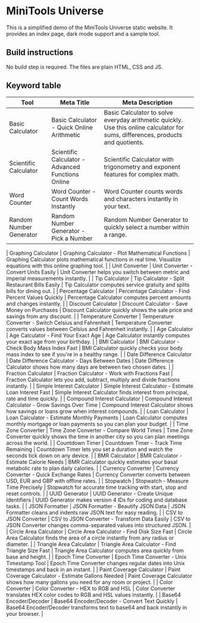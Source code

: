 # MiniTools Universe

This is a simplified demo of the MiniTools Universe static website. It provides an index page, dark mode support and a sample tool.

## Build instructions
No build step is required. The files are plain HTML, CSS and JS.

## Keyword table
| Tool | Meta Title | Meta Description |
|------|------------|-----------------|
| Basic Calculator | Basic Calculator - Quick Online Arithmetic | Basic Calculator to solve everyday arithmetic quickly. Use this online calculator for sums, differences, products and quotients. |
| Scientific Calculator | Scientific Calculator - Advanced Functions Online | Scientific Calculator with trigonometry and exponent features for complex math. |
| Word Counter | Word Counter - Count Words Instantly | Word Counter counts words and characters instantly in your text. |
| Random Number Generator | Random Number Generator - Pick a Number | Random Number Generator to quickly select a number within a range. |

| Graphing Calculator | Graphing Calculator - Plot Mathematical Functions | Graphing Calculator plots mathematical functions in real time. Visualize equations with this online graphing tool. |
| Unit Converter | Unit Converter - Convert Units Easily | Unit Converter helps you switch between metric and imperial measurements instantly. |
| Tip Calculator | Tip Calculator - Split Restaurant Bills Easily | Tip Calculator computes service gratuity and splits bills for dining out. |
| Percentage Calculator | Percentage Calculator - Find Percent Values Quickly | Percentage Calculator computes percent amounts and changes instantly. |
| Discount Calculator | Discount Calculator - Save Money on Purchases | Discount Calculator quickly shows the sale price and savings from any discount. |
| Temperature Converter | Temperature Converter - Switch Celsius and Fahrenheit | Temperature Converter converts values between Celsius and Fahrenheit instantly. |
| Age Calculator | Age Calculator - Find Your Exact Age | Age Calculator instantly computes your exact age from your birthday. |
| BMI Calculator | BMI Calculator - Check Body Mass Index Fast | BMI Calculator quickly checks your body mass index to see if you're in a healthy range. |
| Date Difference Calculator | Date Difference Calculator - Days Between Dates | Date Difference Calculator shows how many days are between two chosen dates. |
| Fraction Calculator | Fraction Calculator - Work with Fractions Fast | Fraction Calculator lets you add, subtract, multiply and divide fractions instantly. |
| Simple Interest Calculator | Simple Interest Calculator - Estimate Loan Interest Fast | Simple Interest Calculator finds interest from principal, rate and time quickly. |
| Compound Interest Calculator | Compound Interest Calculator - Grow Savings Over Time | Compound Interest Calculator shows how savings or loans grow when interest compounds. |
| Loan Calculator | Loan Calculator - Estimate Monthly Payments | Loan Calculator computes monthly mortgage or loan payments so you can plan your budget. |
| Time Zone Converter | Time Zone Converter - Compare World Times | Time Zone Converter quickly shows the time in another city so you can plan meetings across the world. |
| Countdown Timer | Countdown Timer - Track Time Remaining | Countdown Timer lets you set a duration and watch the seconds tick down on any device. |
| BMR Calculator | BMR Calculator - Estimate Calorie Needs | BMR Calculator quickly estimates your basal metabolic rate to plan daily calories. |
| Currency Converter | Currency Converter - Quick Exchange Rates | Currency Converter converts between USD, EUR and GBP with offline rates. |
| Stopwatch | Stopwatch - Measure Time Precisely | Stopwatch for accurate time tracking with start, stop and reset controls. |
| UUID Generator | UUID Generator - Create Unique Identifiers | UUID Generator makes version 4 IDs for coding and database tasks. |
| JSON Formatter | JSON Formatter - Beautify JSON Data | JSON Formatter cleans and indents raw JSON text for easy reading. |
| CSV to JSON Converter | CSV to JSON Converter - Transform Data Easily | CSV to JSON Converter changes comma-separated values into structured JSON. |
| Circle Area Calculator | Circle Area Calculator - Find Disk Size Fast | Circle Area Calculator finds the area of a circle instantly from any radius or diameter. |
| Triangle Area Calculator | Triangle Area Calculator - Find Triangle Size Fast | Triangle Area Calculator computes area quickly from base and height. |
| Epoch Time Converter | Epoch Time Converter - Unix Timestamp Tool | Epoch Time Converter changes regular dates into Unix timestamps and back in an instant. |
| Paint Coverage Calculator | Paint Coverage Calculator - Estimate Gallons Needed | Paint Coverage Calculator shows how many gallons you need for any room or project. |
| Color Converter | Color Converter - HEX to RGB and HSL | Color Converter translates HEX color codes to RGB and HSL values instantly. |
| Base64 Encoder/Decoder | Base64 Encoder/Decoder - Convert Text Quickly | Base64 Encoder/Decoder transforms text to base64 and back instantly in your browser. |

